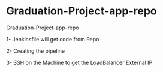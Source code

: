 # Graduation-Project-app-repo
Graduation-Project-app-repo


1- Jenkinsfile will get code from Repo 

2- Creating the pipeline 

3- SSH on the Machine to get the LoadBalancer External IP 
